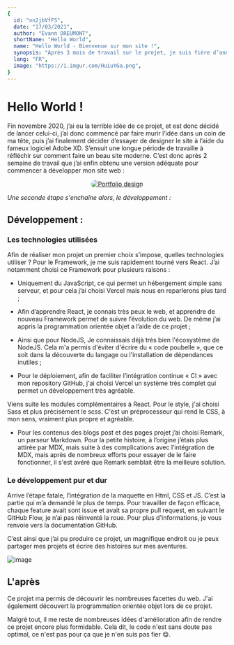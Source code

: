 ```yaml
---
{
  id: "nn2jbVfFS",
  date: "17/03/2021",
  author: "Evann DREUMONT",
  shortName: "Hello World",
  name: "Hello World - Bienvenue sur mon site !",
  synopsis: "Après 3 mois de travail sur le projet, je suis fière d’annoncer mon portfolio. Une aventure pleines de rebondissement et de superbes découvertes...",
  lang: "FR",
  image: "https://i.imgur.com/HuiuYGa.png",
}
---
```


# Hello World !

Fin novembre 2020, j’ai eu la terrible idée de ce projet, et est donc décidé de lancer celui-ci, j’ai donc commencé par faire murir l’idée dans un coin de ma tête, puis j’ai finalement décider d’essayer de designer le site à l’aide du fameux logiciel Adobe XD. S’ensuit une longue période de travaille à réfléchir sur comment faire un beau site moderne. C’est donc après 2 semaine de travail que j’ai enfin obtenu une version adéquate pour commencer à développer mon site web : 

<center>
<a href="https://i.imgur.com/RhVJ53j.png" target="_blank">
  <img src="https://i.imgur.com/RhVJ53j.png"
      alt="Portfolio design"
      style="border-radius: 10px;" />
</a>
</center> 

*Une seconde étape s'enchaîne alors, le développement :*

## Développement :

### Les technologies utilisées

Afin de réaliser mon projet un premier choix s’impose, quelles technologies utiliser ? 
Pour le Framework, je me suis rapidement tourné vers React. J’ai notamment choisi ce Framework pour plusieurs raisons : 
-	Uniquement du JavaScript, ce qui permet un hébergement simple sans serveur, et pour cela j’ai choisi Vercel mais nous en reparlerons plus tard ;

-	Afin d’apprendre React, je connais très peux le web, et apprendre de nouveau Framework permet de suivre l’évolution du web. De même j’ai appris la programmation orientée objet a l’aide de ce projet ; 

-	Ainsi que pour NodeJS, Je connaissais déjà très bien l'écosystème de NodeJS. Cela m'a permis d'éviter d'écrire du « code poubelle », que ce soit dans la découverte du langage ou l'installation de dépendances inutiles ;

-	Pour le déploiement, afin de faciliter l’intégration continue « CI » avec mon repository GitHub, j'ai choisi Vercel un système très complet qui permet un développement très agréable.

Viens suite les modules complémentaires à React. Pour le style, j'ai choisi Sass et plus précisément le scss. C'est un préprocesseur qui rend le CSS, à mon sens, vraiment plus propre et agréable. 

- Pour les contenus des blogs post et des pages projet j’ai choisi Remark, un parseur Markdown. Pour la petite histoire, à l’origine j’étais plus attirée par MDX, mais suite à des complications avec l’intégration de MDX, mais après de nombreux efforts pour essayer de le faire fonctionner, il s'est avéré que Remark semblait être la meilleure solution. 


### Le développement pur et dur

Arrive l’étape fatale, l’intégration de la maquette en Html, CSS et JS. C’est la partie qui m’a demandé le plus de temps. Pour travailler de façon efficace, chaque feature avait sont issue et avait sa propre pull request, en suivant le GitHub Flow, je n’ai pas réinventé la roue. Pour plus d'informations, je vous renvoie vers la documentation GitHub.

C’est ainsi que j’ai pu produire ce projet, un magnifique endroit ou je peux partager mes projets et écrire des histoires sur mes aventures.

![image](https://i.imgur.com/uPN2CkN.png)

## L'après

Ce projet ma permis de découvrir les nombreuses facettes du web. J'ai également découvert la programmation orientée objet lors de ce projet.

Malgré tout, il me reste de nombreuses idées d'amélioration afin de rendre ce projet encore plus formidable. Cela dit, le code n'est sans doute pas optimal, ce n'est pas pour ça que je n'en suis pas fier :yum:.
